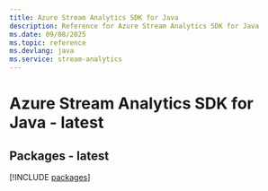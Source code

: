 ```yaml
---
title: Azure Stream Analytics SDK for Java
description: Reference for Azure Stream Analytics SDK for Java
ms.date: 09/08/2025
ms.topic: reference
ms.devlang: java
ms.service: stream-analytics
---
```

# Azure Stream Analytics SDK for Java - latest
## Packages - latest
[!INCLUDE [packages](stream-analytics-index.md)]